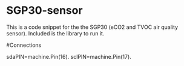 # SGP30-sensor

This is a code snippet for the the SGP30 (eCO2 and TVOC air quality sensor). Included is the library to run it. 

#Connections

sdaPIN=machine.Pin(16). 
sclPIN=machine.Pin(17). 

